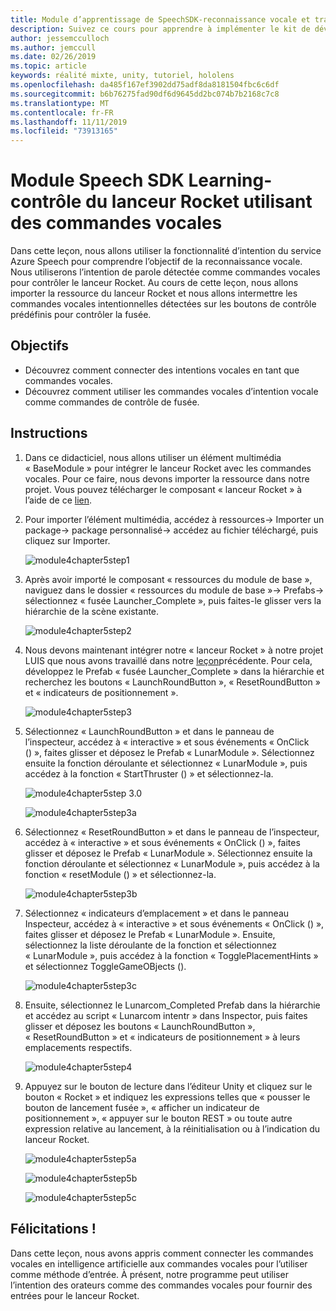 ```yaml
---
title: Module d’apprentissage de SpeechSDK-reconnaissance vocale et transcription
description: Suivez ce cours pour apprendre à implémenter le kit de développement logiciel (SDK) Azure Speech dans une application de réalité mixte.
author: jessemcculloch
ms.author: jemccull
ms.date: 02/26/2019
ms.topic: article
keywords: réalité mixte, unity, tutoriel, hololens
ms.openlocfilehash: da485f167ef3902dd75adf8da8181504fbc6c6df
ms.sourcegitcommit: b6b76275fad90df6d9645dd2bc074b7b2168c7c8
ms.translationtype: MT
ms.contentlocale: fr-FR
ms.lasthandoff: 11/11/2019
ms.locfileid: "73913165"
---
```

# <a name="speech-sdk-learning-module---rocket-launcher-control-using-speech-commands"></a>Module Speech SDK Learning-contrôle du lanceur Rocket utilisant des commandes vocales

Dans cette leçon, nous allons utiliser la fonctionnalité d’intention du service Azure Speech pour comprendre l’objectif de la reconnaissance vocale. Nous utiliserons l’intention de parole détectée comme commandes vocales pour contrôler le lanceur Rocket. Au cours de cette leçon, nous allons importer la ressource du lanceur Rocket et nous allons intermettre les commandes vocales intentionnelles détectées sur les boutons de contrôle prédéfinis pour contrôler la fusée.

## <a name="objectives"></a>Objectifs

- Découvrez comment connecter des intentions vocales en tant que commandes vocales.
- Découvrez comment utiliser les commandes vocales d’intention vocale comme commandes de contrôle de fusée.

## <a name="instructions"></a>Instructions

1. Dans ce didacticiel, nous allons utiliser un élément multimédia « BaseModule » pour intégrer le lanceur Rocket avec les commandes vocales. Pour ce faire, nous devons importer la ressource dans notre projet. Vous pouvez télécharger le composant « lanceur Rocket » à l’aide de ce [lien](https://github.com/Developer-OI/MixedRealityLearning/releases/download/1.2.1/BaseModuleAssets-1.2.1.unitypackage).

2. Pour importer l’élément multimédia, accédez à ressources-> Importer un package-> package personnalisé-> accédez au fichier téléchargé, puis cliquez sur Importer.

    ![module4chapter5step1](images/module4chapter5step1.PNG)

3. Après avoir importé le composant « ressources du module de base », naviguez dans le dossier « ressources du module de base »-> Prefabs-> sélectionnez « fusée Launcher_Complete », puis faites-le glisser vers la hiérarchie de la scène existante.

    ![module4chapter5step2](images/module4chapter5step2.PNG)

4. Nous devons maintenant intégrer notre « lanceur Rocket » à notre projet LUIS que nous avons travaillé dans notre [leçon](mrlearning-speechSDK-ch4.md)précédente. Pour cela, développez le Prefab « fusée Launcher_Complete » dans la hiérarchie et recherchez les boutons « LaunchRoundButton », « ResetRoundButton » et « indicateurs de positionnement ».

    ![module4chapter5step3](images/module4chapter5step3.PNG)

5. Sélectionnez « LaunchRoundButton » et dans le panneau de l’inspecteur, accédez à « interactive » et sous événements « OnClick () », faites glisser et déposez le Prefab « LunarModule ». Sélectionnez ensuite la fonction déroulante et sélectionnez « LunarModule », puis accédez à la fonction « StartThruster () » et sélectionnez-la.

    ![module4chapter5step 3.0](images/module4chapter5step3.0.PNG)

    ![module4chapter5step3a](images/module4chapter5step3a.PNG)

6. Sélectionnez « ResetRoundButton » et dans le panneau de l’inspecteur, accédez à « interactive » et sous événements « OnClick () », faites glisser et déposez le Prefab « LunarModule ». Sélectionnez ensuite la fonction déroulante et sélectionnez « LunarModule », puis accédez à la fonction « resetModule () » et sélectionnez-la.

    ![module4chapter5step3b](images/module4chapter5step3b.PNG)

7. Sélectionnez « indicateurs d’emplacement » et dans le panneau Inspecteur, accédez à « interactive » et sous événements « OnClick () », faites glisser et déposez le Prefab « LunarModule ». Ensuite, sélectionnez la liste déroulante de la fonction et sélectionnez « LunarModule », puis accédez à la fonction « TogglePlacementHints » et sélectionnez ToggleGameOBjects ().

    ![module4chapter5step3c](images/module4chapter5step3c.PNG)

8. Ensuite, sélectionnez le Lunarcom_Completed Prefab dans la hiérarchie et accédez au script « Lunarcom intentr » dans Inspector, puis faites glisser et déposez les boutons « LaunchRoundButton », « ResetRoundButton » et « indicateurs de positionnement » à leurs emplacements respectifs.

    ![module4chapter5step4](images/module4chapter5step4.PNG)

9. Appuyez sur le bouton de lecture dans l’éditeur Unity et cliquez sur le bouton « Rocket » et indiquez les expressions telles que « pousser le bouton de lancement fusée », « afficher un indicateur de positionnement », « appuyer sur le bouton REST » ou toute autre expression relative au lancement, à la réinitialisation ou à l’indication du lanceur Rocket.

    ![module4chapter5step5a](images/module4chapter5step5a.PNG)

    ![module4chapter5step5b](images/module4chapter5step5b.PNG)

    ![module4chapter5step5c](images/module4chapter5step5c.PNG)

## <a name="congratulations"></a>Félicitations !

Dans cette leçon, nous avons appris comment connecter les commandes vocales en intelligence artificielle aux commandes vocales pour l’utiliser comme méthode d’entrée. À présent, notre programme peut utiliser l’intention des orateurs comme des commandes vocales pour fournir des entrées pour le lanceur Rocket.
